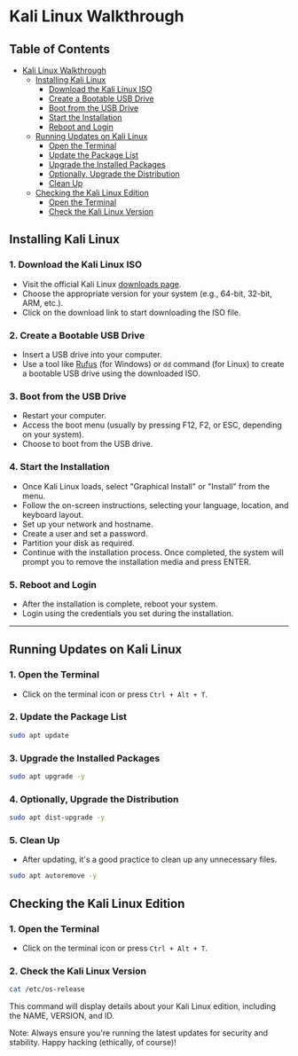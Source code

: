 
# Kali Linux Walkthrough

## Table of Contents
- [Kali Linux Walkthrough](#kali-linux-walkthrough)
  - [Installing Kali Linux](#installing-kali-linux)
    - [Download the Kali Linux ISO](#1-download-the-kali-linux-iso)
    - [Create a Bootable USB Drive](#2-create-a-bootable-usb-drive)
    - [Boot from the USB Drive](#3-boot-from-the-usb-drive)
    - [Start the Installation](#4-start-the-installation)
    - [Reboot and Login](#5-reboot-and-login)
  - [Running Updates on Kali Linux](#running-updates-on-kali-linux)
    - [Open the Terminal](#1-open-the-terminal)
    - [Update the Package List](#2-update-the-package-list)
    - [Upgrade the Installed Packages](#3-upgrade-the-installed-packages)
    - [Optionally, Upgrade the Distribution](#4-optionally-upgrade-the-distribution)
    - [Clean Up](#5-clean-up)
  - [Checking the Kali Linux Edition](#checking-the-kali-linux-edition)
    - [Open the Terminal](#1-open-the-terminal-1)
    - [Check the Kali Linux Version](#2-check-the-kali-linux-version)






## Installing Kali Linux

### 1. Download the Kali Linux ISO
- Visit the official Kali Linux [downloads page](https://www.kali.org/downloads/).
- Choose the appropriate version for your system (e.g., 64-bit, 32-bit, ARM, etc.).
- Click on the download link to start downloading the ISO file.

### 2. Create a Bootable USB Drive
- Insert a USB drive into your computer.
- Use a tool like [Rufus](https://rufus.ie/) (for Windows) or `dd` command (for Linux) to create a bootable USB drive using the downloaded ISO.

### 3. Boot from the USB Drive
- Restart your computer.
- Access the boot menu (usually by pressing F12, F2, or ESC, depending on your system).
- Choose to boot from the USB drive.

### 4. Start the Installation
- Once Kali Linux loads, select "Graphical Install" or "Install" from the menu.
- Follow the on-screen instructions, selecting your language, location, and keyboard layout.
- Set up your network and hostname.
- Create a user and set a password.
- Partition your disk as required.
- Continue with the installation process. Once completed, the system will prompt you to remove the installation media and press ENTER.

### 5. Reboot and Login
- After the installation is complete, reboot your system.
- Login using the credentials you set during the installation.

---

## Running Updates on Kali Linux

### 1. Open the Terminal
- Click on the terminal icon or press `Ctrl + Alt + T`.

### 2. Update the Package List
```bash
sudo apt update
```

### 3. Upgrade the Installed Packages
```bash
sudo apt upgrade -y
```

### 4. Optionally, Upgrade the Distribution
```bash
sudo apt dist-upgrade -y
```

### 5. Clean Up
- After updating, it's a good practice to clean up any unnecessary files.
```bash
sudo apt autoremove -y
```

## Checking the Kali Linux Edition

### 1. Open the Terminal
- Click on the terminal icon or press `Ctrl + Alt + T`.

### 2. Check the Kali Linux Version
```bash
cat /etc/os-release
```

This command will display details about your Kali Linux edition, including the NAME, VERSION, and ID.

Note: Always ensure you're running the latest updates for security and stability. Happy hacking (ethically, of course)!
```
